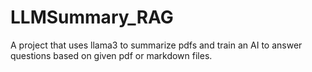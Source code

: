 # LLMSummary_RAG
A project that uses llama3 to summarize pdfs and train an AI to answer questions based on given pdf or markdown files.
